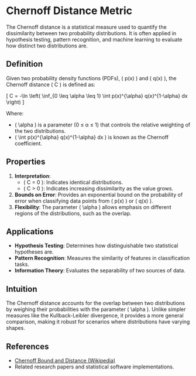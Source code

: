 # Chernoff Distance Metric

The Chernoff distance is a statistical measure used to quantify the dissimilarity between two probability distributions. It is often applied in hypothesis testing, pattern recognition, and machine learning to evaluate how distinct two distributions are.

## Definition

Given two probability density functions (PDFs), \( p(x) \) and \( q(x) \), the Chernoff distance \( C \) is defined as:

\[
C = -\ln \left( \inf_{0 \leq \alpha \leq 1} \int p(x)^{\alpha} q(x)^{1-\alpha} dx \right)
\]

Where:
- \( \alpha \) is a parameter (0 ≤ α ≤ 1) that controls the relative weighting of the two distributions.
- \( \int p(x)^{\alpha} q(x)^{1-\alpha} dx \) is known as the Chernoff coefficient.

## Properties

1. **Interpretation**: 
   - \( C = 0 \): Indicates identical distributions.
   - \( C > 0 \): Indicates increasing dissimilarity as the value grows.
2. **Bounds on Error**: Provides an exponential bound on the probability of error when classifying data points from \( p(x) \) or \( q(x) \).
3. **Flexibility**: The parameter \( \alpha \) allows emphasis on different regions of the distributions, such as the overlap.

## Applications

- **Hypothesis Testing**: Determines how distinguishable two statistical hypotheses are.
- **Pattern Recognition**: Measures the similarity of features in classification tasks.
- **Information Theory**: Evaluates the separability of two sources of data.

## Intuition

The Chernoff distance accounts for the overlap between two distributions by weighing their probabilities with the parameter \( \alpha \). Unlike simpler measures like the Kullback-Leibler divergence, it provides a more general comparison, making it robust for scenarios where distributions have varying shapes.

## References

- [Chernoff Bound and Distance (Wikipedia)](https://en.wikipedia.org/wiki/Chernoff_bound)
- Related research papers and statistical software implementations.
